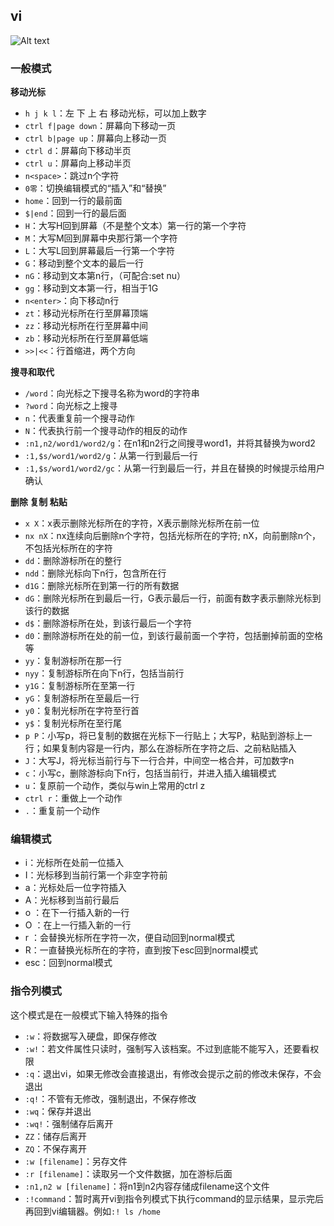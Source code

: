 ## vi

![Alt text](../assets/vim_keyboard.png)


### 一般模式

**移动光标**
- `h j k l`：左 下 上 右 移动光标，可以加上数字
- `ctrl f|page down`：屏幕向下移动一页
- `ctrl b|page up`：屏幕向上移动一页
- `ctrl d`：屏幕向下移动半页
- `ctrl u`：屏幕向上移动半页
- `n<space>`：跳过n个字符
- `0零`：切换编辑模式的“插入”和“替换”
- `home`：回到一行的最前面
- `$|end`：回到一行的最后面
- `H`：大写H回到屏幕（不是整个文本）第一行的第一个字符
- `M`：大写M回到屏幕中央那行第一个字符
- `L`：大写L回到屏幕最后一行第一个字符
- `G`：移动到整个文本的最后一行
- `nG`：移动到文本第n行，（可配合:set nu）
- `gg`：移动到文本第一行，相当于1G
- `n<enter>`：向下移动n行
- `zt`：移动光标所在行至屏幕顶端
- `zz`：移动光标所在行至屏幕中间
- `zb`：移动光标所在行至屏幕低端
- `>>|<<`：行首缩进，两个方向

**搜寻和取代**
- `/word`：向光标之下搜寻名称为word的字符串
- `?word`：向光标之上搜寻
- `n`：代表重复前一个搜寻动作
- `N`：代表执行前一个搜寻动作的相反的动作
- `:n1,n2/word1/word2/g`：在n1和n2行之间搜寻word1，并将其替换为word2
- `:1,$s/word1/word2/g`：从第一行到最后一行
- `:1,$s/word1/word2/gc`：从第一行到最后一行，并且在替换的时候提示给用户确认

**删除 复制 粘贴**
- `x X`：x表示删除光标所在的字符，X表示删除光标所在前一位
- `nx nX`：nx连续向后删除n个字符，包括光标所在的字符; nX，向前删除n个，不包括光标所在的字符
- `dd`：删除游标所在的整行
- `ndd`：删除光标向下n行，包含所在行
- `d1G`：删除光标所在到第一行的所有数据
- `dG`：删除光标所在到最后一行，G表示最后一行，前面有数字表示删除光标到该行的数据
- `d$`：删除游标所在处，到该行最后一个字符
- `d0`：删除游标所在处的前一位，到该行最前面一个字符，包括删掉前面的空格等
- `yy`：复制游标所在那一行
- `nyy`：复制游标所在向下n行，包括当前行
- `y1G`：复制游标所在至第一行
- `yG`：复制游标所在至最后一行
- `y0`：复制光标所在字符至行首
- `y$`：复制光标所在至行尾
- `p P`：小写p，将已复制的数据在光标下一行贴上；大写P，粘贴到游标上一行；如果复制内容是一行内，那么在游标所在字符之后、之前粘贴插入
- `J`：大写J，将光标当前行与下一行合并，中间空一格合并，可加数字n
- `c`：小写c，删除游标向下n行，包括当前行，并进入插入编辑模式
- `u`：复原前一个动作，类似与win上常用的ctrl z
- `ctrl r`：重做上一个动作
- `.`：重复前一个动作

### 编辑模式

- i：光标所在处前一位插入
- I：光标移到当前行第一个非空字符前
- a：光标处后一位字符插入
- A：光标移到当前行最后
- o ：在下一行插入新的一行
- O ：在上一行插入新的一行
- r ：会替换光标所在字符一次，便自动回到normal模式
- R：一直替换光标所在的字符，直到按下esc回到normal模式
- esc：回到normal模式

### 指令列模式

这个模式是在一般模式下输入特殊的指令

- `:w`：将数据写入硬盘，即保存修改
- `:w!`：若文件属性只读时，强制写入该档案。不过到底能不能写入，还要看权限
- `:q`：退出vi，如果无修改会直接退出，有修改会提示之前的修改未保存，不会退出
- `:q!`：不管有无修改，强制退出，不保存修改
- `:wq`：保存并退出
- `:wq!`：强制储存后离开
- `ZZ`：储存后离开
- `ZQ`：不保存离开
- `:w [filename]`：另存文件
- `:r [filename]`：读取另一个文件数据，加在游标后面
- `:n1,n2 w [filename]`：将n1到n2内容存储成filename这个文件
- `:!command`：暂时离开vi到指令列模式下执行command的显示结果，显示完后再回到vi编辑器。例如`:! ls /home`
